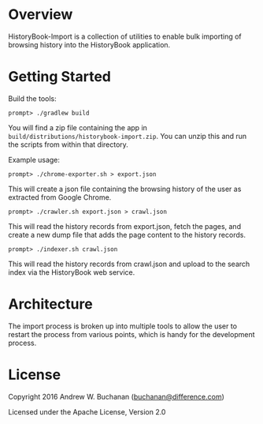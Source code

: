 # Overview
HistoryBook-Import is a collection of utilities to enable bulk importing of browsing history into the HistoryBook application.

# Getting Started
Build the tools:

```
prompt> ./gradlew build
````
You will find a zip file containing the app in ```build/distributions/historybook-import.zip```. You can unzip this and run the scripts from within that directory.

Example usage:

```
prompt> ./chrome-exporter.sh > export.json
```
This will create a json file containing the browsing history of the user as extracted from Google Chrome.

```
prompt> ./crawler.sh export.json > crawl.json
```
This will read the history records from export.json, fetch the pages, and create a new dump file that adds the page content to the history records.

```
prompt> ./indexer.sh crawl.json
```
This will read the history records from crawl.json and upload to the search index via the HistoryBook web service.

# Architecture

The import process is broken up into multiple tools to allow the user to restart the process from various points, which is handy for the development process.

# License
Copyright 2016 Andrew W. Buchanan (buchanan@difference.com)

Licensed under the Apache License, Version 2.0